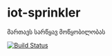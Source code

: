 # iot-sprinkler
მართავს სარწყავ მოწყობილობას


[![Build Status](https://travis-ci.org/freeuni-sdp/iot-sprinkler.svg?branch=master)](https://travis-ci.org/freeuni-sdp/iot-sprinkler)
